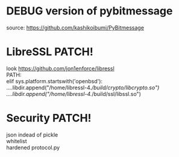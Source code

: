 # DEBUG version of pybitmessage
source: https://github.com/kashikoibumi/PyBitmessage
# LibreSSL PATCH!
look https://github.com/jon1enforce/libressl  
PATH:  
    elif sys.platform.startswith('openbsd'):  
        ....libdir.append("/home/libressl-4.*/build/crypto/libcrypto.so")  
        ....libdir.append("/home/libressl-4.*/build/ssl/libssl.so")
# Security PATCH!
json indead of pickle  
whitelist  
hardened protocol.py  
